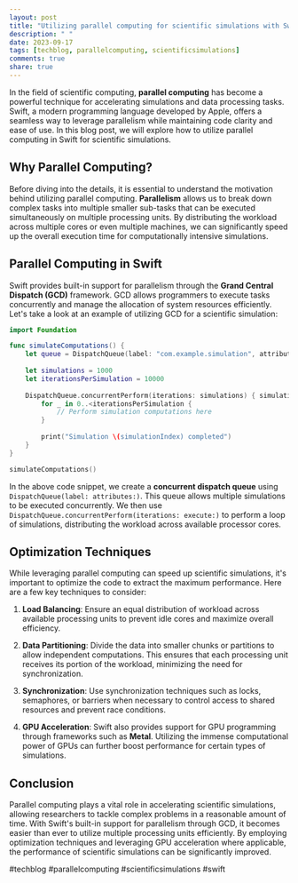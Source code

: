 ```yaml
---
layout: post
title: "Utilizing parallel computing for scientific simulations with Swift"
description: " "
date: 2023-09-17
tags: [techblog, parallelcomputing, scientificsimulations]
comments: true
share: true
---
```


In the field of scientific computing, **parallel computing** has become a powerful technique for accelerating simulations and data processing tasks. Swift, a modern programming language developed by Apple, offers a seamless way to leverage parallelism while maintaining code clarity and ease of use. In this blog post, we will explore how to utilize parallel computing in Swift for scientific simulations.

## Why Parallel Computing?

Before diving into the details, it is essential to understand the motivation behind utilizing parallel computing. **Parallelism** allows us to break down complex tasks into multiple smaller sub-tasks that can be executed simultaneously on multiple processing units. By distributing the workload across multiple cores or even multiple machines, we can significantly speed up the overall execution time for computationally intensive simulations.

## Parallel Computing in Swift

Swift provides built-in support for parallelism through the **Grand Central Dispatch (GCD)** framework. GCD allows programmers to execute tasks concurrently and manage the allocation of system resources efficiently. Let's take a look at an example of utilizing GCD for a scientific simulation:

```swift
import Foundation

func simulateComputations() {
    let queue = DispatchQueue(label: "com.example.simulation", attributes: .concurrent)
    
    let simulations = 1000
    let iterationsPerSimulation = 10000
    
    DispatchQueue.concurrentPerform(iterations: simulations) { simulationIndex in
        for _ in 0..<iterationsPerSimulation {
            // Perform simulation computations here
        }
        
        print("Simulation \(simulationIndex) completed")
    }
}

simulateComputations()
```

In the above code snippet, we create a **concurrent dispatch queue** using `DispatchQueue(label: attributes:)`. This queue allows multiple simulations to be executed concurrently. We then use `DispatchQueue.concurrentPerform(iterations: execute:)` to perform a loop of simulations, distributing the workload across available processor cores.

## Optimization Techniques

While leveraging parallel computing can speed up scientific simulations, it's important to optimize the code to extract the maximum performance. Here are a few key techniques to consider:

1. **Load Balancing**: Ensure an equal distribution of workload across available processing units to prevent idle cores and maximize overall efficiency.

2. **Data Partitioning**: Divide the data into smaller chunks or partitions to allow independent computations. This ensures that each processing unit receives its portion of the workload, minimizing the need for synchronization.

3. **Synchronization**: Use synchronization techniques such as locks, semaphores, or barriers when necessary to control access to shared resources and prevent race conditions.

4. **GPU Acceleration**: Swift also provides support for GPU programming through frameworks such as **Metal**. Utilizing the immense computational power of GPUs can further boost performance for certain types of simulations.

## Conclusion

Parallel computing plays a vital role in accelerating scientific simulations, allowing researchers to tackle complex problems in a reasonable amount of time. With Swift's built-in support for parallelism through GCD, it becomes easier than ever to utilize multiple processing units efficiently. By employing optimization techniques and leveraging GPU acceleration where applicable, the performance of scientific simulations can be significantly improved.

#techblog #parallelcomputing #scientificsimulations #swift